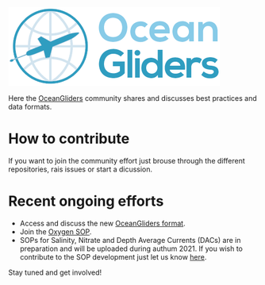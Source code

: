 ![ OceanGliders Logo](logo-ocean-gliders.png "OceanGliders Logo")

Here the [OceanGliders](https://www.oceangliders.org) community shares and discusses best practices and data formats. 

# How to contribute
If you want to join the community effort just brouse through the different repositories, rais issues or start a dicussion.

# Recent ongoing efforts
- Access and discuss the new [OceanGliders format](https://github.com/OceanGlidersCommunity/OG1.0-user-manual).
- Join the [Oxygen SOP](https://github.com/OceanGlidersCommunity/Oxygen_SOP).
- SOPs for Salinity, Nitrate and Depth Average Currents (DACs) are in preparation and will be uploaded during authum 2021. If you wish to contribute to the SOP development just let us know [here](https://github.com/OceanGlidersCommunity/OceanGliders/discussions/1).

Stay tuned and get involved!
